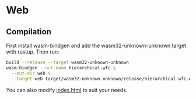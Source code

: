 # Web

## Compilation

First install wasm-bindgen and add the wasm32-unknown-unknown target with rustup. Then run:

```bash
build --release --target wasm32-unknown-unknown
wasm-bindgen --out-name hierarchical-wfc \
  --out-dir web \
  --target web target/wasm32-unknown-unknown/release/hierarchical-wfc.wasm
```

You can also modify [index.html](./index.html) to suit your needs.
